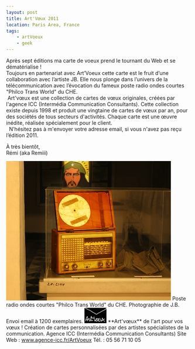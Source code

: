 ```yaml
---
layout: post
title: Art'Vœux 2011
location: Paris Area, France
tags:
    - artVoeux
    - geek
---
```


Après sept éditions ma carte de voeux prend le tournant du Web et se dématérialise !  
Toujours en partenariat avec Art’Voeux cette carte est le fruit d’une collaboration avec l’artiste JB. Elle nous plonge dans l’univers de la télécommunication avec l’évocation du fameux poste radio ondes courtes "Philco Trans World" du CHE.  
 Art'vœux est une collection de cartes de vœux originales, créées par l'agence ICC (Intermédia Communication Consultants). Cette collection existe depuis 1998 et produit une vingtaine de cartes de vœux par an, pour des sociétés de tous secteurs d'activités. Chaque carte est une œuvre inédite, réalisée spécialement pour le client.  
  N'hésitez pas à m'envoyer votre adresse email, si vous n'avez pas reçu l’édition 2011.  
  
À très bientôt,  
Rémi (aka Remiii)  
  
<img src="/assets/images/blog/ArtVoeux/image_top.jpg" alt="" />  
Poste radio ondes courtes "Philco Trans World" du CHE.  
Photographie de J.B.  
Envoi email à 1200 exemplaires.  
  
<img src="/assets/images/blog/Logos/LogoArtVoeux_1.png" alt="" />  
**Art'vœux** de l'art pour vos vœux !  
Création de cartes personnalisées par des artistes spécialistes de la communication. Agence ICC (Intermédia Communication Consultants)  
Site Web : <a href="http://www.agence-icc.fr/ArtVoeux/" hreflang="fr">www.agence-icc.fr/ArtVoeux</a>  
Tél. : 05 56 71 10 05
